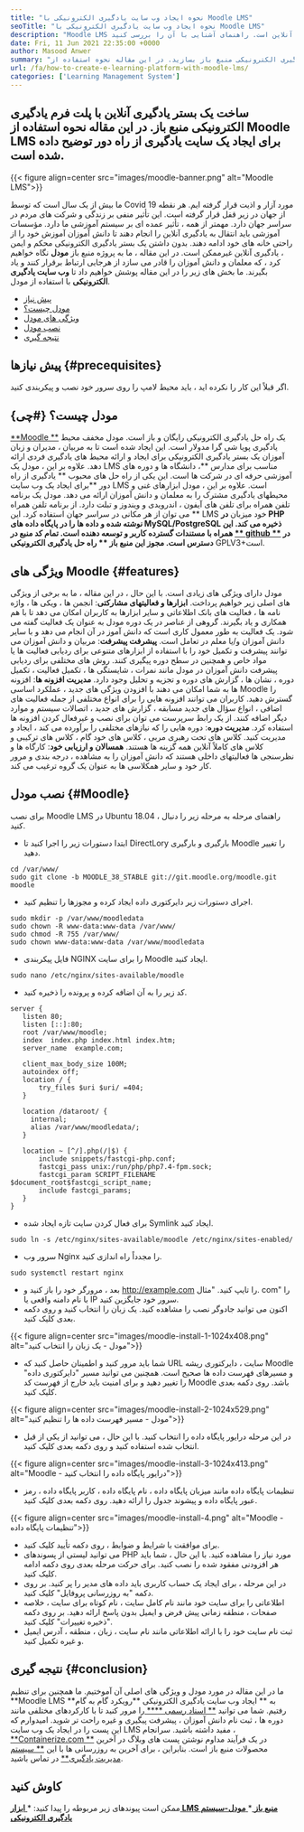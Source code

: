 ```yaml
---
title: "نحوه ایجاد وب سایت یادگیری الکترونیکی با Moodle LMS" 
seoTitle: "نحوه ایجاد وب سایت یادگیری الکترونیکی با Moodle LMS" 
description: "Moodle LMS یک راه حل یادگیری الکترونیکی رایگان و باز برای ایجاد یک بستر یادگیری آنلاین است. راهنمای آشنایی با آن را بررسی کنید." 
date: Fri, 11 Jun 2021 22:35:00 +0000
author: Masood Anwer
summary: "یک بستر یادگیری آنلاین با پلت فرم یادگیری الکترونیکی منبع باز بسازید. در این مقاله نحوه استفاده از Moodle LMS برای ایجاد یک سایت یادگیری از راه دور توضیح داده شده است." 
url: /fa/how-to-create-e-learning-platform-with-moodle-lms/
categories: ['Learning Management System']
---
```


## ساخت یک بستر یادگیری آنلاین با پلت فرم یادگیری الکترونیکی منبع باز. در این مقاله نحوه استفاده از Moodle LMS برای ایجاد یک سایت یادگیری از راه دور توضیح داده شده است.

{{< figure align=center src="images/moodle-banner.png" alt="Moodle LMS">}}

ما بیش از یک سال است که توسط Covid 19 مورد آزار و اذیت قرار گرفته ایم. هر نقطه از جهان در زیر قفل قرار گرفته است. این تأثیر منفی بر زندگی و شرکت های مردم در سراسر جهان دارد. مهمتر از همه ، تأثیر عمده ای بر سیستم آموزشی ما دارد. مؤسسات آموزشی باید انتقال به یادگیری آنلاین را انجام دهند تا دانش آموزان آموزش خود را از راحتی خانه های خود ادامه دهند. بدون داشتن یک بستر یادگیری الکترونیکی محکم و ایمن ، یادگیری آنلاین غیرممکن است. در این مقاله ، ما به پروژه منبع باز  **مودل**  نگاه خواهیم کرد ، که معلمان و دانش آموزان را قادر می سازد از هرجایی ارتباط برقرار کنند و یاد بگیرند.
ما بخش های زیر را در این مقاله پوشش خواهیم داد تا  **وب سایت یادگیری الکترونیکی**  با استفاده از مودل.
  * [پیش نیاز][1]
  * [مودل چیست؟][2]
  * [ویژگی های مودل][3]
  * [نصب مودل][4]
  * [نتیجه گیری][5]

## پیش نیازها   {#precequisites}
اگر قبلاً این کار را نکرده اید ، باید محیط لامپ را روی سرور خود نصب و پیکربندی کنید.

## مودل چیست؟   {#چی}
[**Moodle **][6] یک راه حل یادگیری الکترونیکی رایگان و باز است. مودل مخفف محیط یادگیری پویا شی گرا مدولار است. این ایجاد شده است تا به مربیان ، مدیران و زبان آموزان یک بستر یادگیری الکترونیکی برای ایجاد و ارائه محیط های یادگیری فردی ارائه دهد. علاوه بر این ، مودل یک LMS مناسب برای مدارس  **، دانشگاه ها و دوره های آموزشی حرفه ای در شرکت ها است. این یکی از راه حل های محبوب **  یادگیری از راه دور  **برای ایجاد یک وب سایت LMS است. علاوه بر این ، مودل ابزارهای غنی و محیطهای یادگیری مشترک را به معلمان و دانش آموزان ارائه می دهد. مودل یک برنامه تلفن همراه برای تلفن های آیفون ، اندرویدی و ویندوز و تبلت دارد. از برنامه تلفن همراه می توان از هر مکانی در سراسر جهان استفاده کرد. این **  LMS خود میزبان  **در PHP نوشته شده و داده ها را در پایگاه داده های MySQL/PostgreSQL ذخیره می کند. این همراه با مستندات گسترده کاربر و توسعه دهنده است. تمام کد منبع در [**  github **][7] در دسترس است. مجوز این منبع باز ** راه حل یادگیری الکترونیکی**  GPLV3+است.

## ویژگی های Moodle   {#features}
مودل دارای ویژگی های زیادی است. با این حال ، در این مقاله ، ما به برخی از ویژگی های اصلی زیر خواهیم پرداخت.
**ابزارها و فعالیتهای مشارکتی**: انجمن ها ، ویکی ها ، واژه نامه ها ، فعالیت های بانک اطلاعاتی و سایر ابزارها به کاربران امکان می دهد تا با هم همکاری و یاد بگیرند. گروهی از عناصر در یک دوره مودل به عنوان یک فعالیت گفته می شود. یک فعالیت به طور معمول کاری است که دانش آموز در آن انجام می دهد و با سایر دانش آموزان و/یا معلم در تعامل است.
**پیشرفت پیشرفت**: مربیان و دانش آموزان می توانند پیشرفت و تکمیل خود را با استفاده از ابزارهای متنوعی برای ردیابی فعالیت ها یا مواد خاص و همچنین در سطح دوره پیگیری کنند. روش های مختلفی برای ردیابی پیشرفت دانش آموزان در مودل مانند نمرات ، شایستگی ها ، تکمیل فعالیت ، تکمیل دوره ، نشان ها ، گزارش های دوره و تجزیه و تحلیل وجود دارد.
**مدیریت افزونه ها**: افزونه ها به شما امکان می دهند با افزودن ویژگی های جدید ، عملکرد اساسی Moodle را گسترش دهید. کاربران می توانند افزونه هایی را برای انواع مختلفی از جمله فعالیت های اضافی ، انواع سؤال های جدید مسابقه ، گزارش های جدید ، اتصالات سیستم و موارد دیگر اضافه کنند. از یک رابط سرپرست می توان برای نصب و غیرفعال کردن افزونه ها استفاده کرد.
**مدیریت دوره**: دوره هایی را که نیازهای مختلفی را برآورده می کند ، ایجاد و مدیریت کنید. کلاس های تحت رهبری مربی ، کلاس های خود گام ، کلاس های ترکیبی و کلاس های کاملاً آنلاین همه گزینه ها هستند.
**همسالان و ارزیابی خود**: کارگاه ها و نظرسنجی ها فعالیتهای داخلی هستند که دانش آموزان را به مشاهده ، درجه بندی و مرور کار خود و سایر همکلاسی ها به عنوان یک گروه ترغیب می کند.

## نصب مودل   {#Moodle}
برای نصب Moodle LMS در Ubuntu 18.04 ، راهنمای مرحله به مرحله زیر را دنبال کنید.
  * ابتدا دستورات زیر را اجرا کنید تا DirectLory بارگیری و بارگیری Moodle را تغییر دهید.
```
cd /var/www/
sudo git clone -b MOODLE_38_STABLE git://git.moodle.org/moodle.git moodle
```
  * اجرای دستورات زیر دایرکتوری داده ایجاد کرده و مجوزها را تنظیم کنید.
```
sudo mkdir -p /var/www/moodledata
sudo chown -R www-data:www-data /var/www/
sudo chmod -R 755 /var/www/
sudo chown www-data:www-data /var/www/moodledata
```
  * فایل پیکربندی NGINX را برای سایت Moodle ایجاد کنید.
```
sudo nano /etc/nginx/sites-available/moodle
```
  * کد زیر را به آن اضافه کرده و پرونده را ذخیره کنید.
```
server {
   listen 80;
   listen [::]:80;
   root /var/www/moodle;
   index  index.php index.html index.htm;
   server_name  example.com;

   client_max_body_size 100M;
   autoindex off;
   location / {
       try_files $uri $uri/ =404;
   }

   location /dataroot/ {
     internal;
     alias /var/www/moodledata/;
   }

   location ~ [^/].php(/|$) {
       include snippets/fastcgi-php.conf;
       fastcgi_pass unix:/run/php/php7.4-fpm.sock;
       fastcgi_param SCRIPT_FILENAME $document_root$fastcgi_script_name;
       include fastcgi_params;
   }
}
```
  * برای فعال کردن سایت تازه ایجاد شده Symlink ایجاد کنید.
```
sudo ln -s /etc/nginx/sites-available/moodle /etc/nginx/sites-enabled/
```
  * سرور وب Nginx را مجدداً راه اندازی کنید.
```
sudo systemctl restart nginx
```
  * بعد ، مرورگر خود را باز کنید و http://example.com را تایپ کنید. "مثال. com" را با نام دامنه واقعی یا IP سرور خود جایگزین کنید.
  * اکنون می توانید جادوگر نصب را مشاهده کنید. یک زبان را انتخاب کنید و روی دکمه بعدی کلیک کنید.

{{< figure align=center src="images/moodle-install-1-1024x408.png" alt="مودل - یک زبان را انتخاب کنید">}}

  * شما باید مرور کنید و اطمینان حاصل کنید که URL سایت ، دایرکتوری ریشه Moodle و مسیرهای فهرست داده ها صحیح است. همچنین می توانید مسیر "دایرکتوری داده" را تغییر دهید و برای امنیت باید خارج از فهرست کد Moodle باشد. روی دکمه بعدی کلیک کنید.

{{< figure align=center src="images/moodle-install-2-1024x529.png" alt="مودل - مسیر فهرست داده ها را تنظیم کنید">}}

  * در این مرحله درایور پایگاه داده را انتخاب کنید. با این حال ، می توانید از یکی از قبل انتخاب شده استفاده کنید و روی دکمه بعدی کلیک کنید.

{{< figure align=center src="images/moodle-install-3-1024x413.png" alt="Moodle - درایور پایگاه داده را انتخاب کنید">}}

  * تنظیمات پایگاه داده مانند میزبان پایگاه داده ، نام پایگاه داده ، کاربر پایگاه داده ، رمز عبور پایگاه داده و پیشوند جدول را ارائه دهید. روی دکمه بعدی کلیک کنید.

{{< figure align=center src="images/moodle-install-4.png" alt="Moodle - تنظیمات پایگاه داده">}}

  * برای موافقت با شرایط و ضوابط ، روی دکمه تأیید کلیک کنید.
  * می توانید لیستی از پسوندهای PHP مورد نیاز را مشاهده کنید. با این حال ، شما باید هر افزودنی مفقود شده را نصب کنید. برای حرکت مرحله بعدی روی دکمه ادامه کلیک کنید.
  * در این مرحله ، برای ایجاد یک حساب کاربری باید داده های مدیر را پر کنید. بر روی دکمه "به روزرسانی پروفایل" کلیک کنید.
  * اطلاعاتی را برای سایت خود مانند نام کامل سایت ، نام کوتاه برای سایت ، خلاصه صفحات ، منطقه زمانی پیش فرض و ایمیل بدون پاسخ ارائه دهید. بر روی دکمه "ذخیره تغییرات" کلیک کنید.
  * ثبت نام سایت خود را با ارائه اطلاعاتی مانند نام سایت ، زبان ، منطقه ، آدرس ایمیل و غیره تکمیل کنید.

## نتیجه گیری   {#conclusion}
ما در این مقاله در مورد مودل و ویژگی های اصلی آن آموختیم. ما همچنین برای تنظیم **Moodle LMS  **به **  ایجاد وب سایت یادگیری الکترونیکی  **رویکرد گام به گام رفتیم. شما می توانید [**  اسناد رسمی **** ][8] را مرور کنید تا با کارکردهای مختلفی مانند دوره ها ، ثبت نام دانش آموزان ، پیشرفت پیگیری و غیره راحت تر شوید. امیدوارم که این پست را در ایجاد یک وب سایت LMS مفید داشته باشید.
سرانجام ، [**Containerize.com **][9] در یک فرآیند مداوم نوشتن پست های وبلاگ در آخرین محصولات منبع باز است. بنابراین ، برای آخرین به روزرسانی ها با این [**  سیستم مدیریت یادگیری**][10] در تماس باشید.

## کاوش کنید
ممکن است پیوندهای زیر مربوطه را پیدا کنید:
  *[ **ابزار LMS منبع باز** ][11]
  *[ **مودل-سیستم یادگیری الکترونیکی** ][12]

  
[1]: #Prerequisites
[2]: #What
[3]: #Features
[4]: #Moodle
[5]: #Conclusion
[6]: https://moodle.org/
[7]: https://github.com/moodle/moodle
[8]: https://docs.moodle.org/
[9]: https://containerize.com
[10]: https://blog.containerize.com/category/learning-management-system/
[11]: https://products.containerize.com/lms/
[12]: https://products.containerize.com/lms/moodle/
